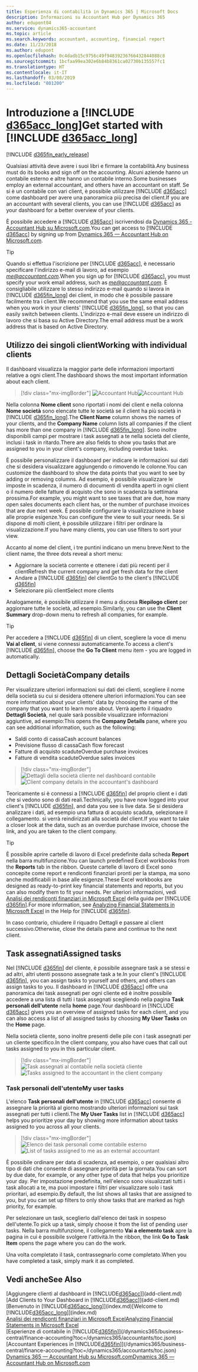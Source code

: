 ```yaml
---
title: Esperienza di contabilità in Dynamics 365 | Microsoft Docs
description: Informazioni su Accountant Hub per Dynamics 365
author: edupont04
ms.service: dynamics365-accountant
ms.topic: article
ms.search.keywords: accountant, accounting, financial report
ms.date: 11/23/2018
ms.author: edupont
ms.openlocfilehash: 0c4dadb15c9756c49f94839236766432844088c8
ms.sourcegitcommit: 1bcfaa99ea302e6b84b8361ca02730b135557fc1
ms.translationtype: HT
ms.contentlocale: it-IT
ms.lasthandoff: 03/08/2019
ms.locfileid: "801200"
---
```

# <a name="get-started-with-include-d365acclongincludesd365acclongmdmd"></a><span data-ttu-id="a7800-103">Introduzione a [!INCLUDE [d365acc_long](includes/d365acc_long_md.md)]</span><span class="sxs-lookup"><span data-stu-id="a7800-103">Get started with [!INCLUDE [d365acc_long](includes/d365acc_long_md.md)]</span></span>
[!INCLUDE [d365fin_early_release](includes/d365fin_early_release.md.md)]

<span data-ttu-id="a7800-104">Qualsiasi attività deve avere i suoi libri e firmare la contabilità.</span><span class="sxs-lookup"><span data-stu-id="a7800-104">Any business must do its books and sign off on the accounting.</span></span> <span data-ttu-id="a7800-105">Alcuni aziende hanno un contabile esterno e altre hanno un contabile interno.</span><span class="sxs-lookup"><span data-stu-id="a7800-105">Some businesses employ an external accountant, and others have an accountant on staff.</span></span> <span data-ttu-id="a7800-106">Se si è un contabile con vari client, è possibile utilizzare [!INCLUDE [d365acc](includes/d365acc_md.md)] come dashboard per avere una panoramica più precisa dei client.</span><span class="sxs-lookup"><span data-stu-id="a7800-106">If you are an accountant with several clients, you can use [!INCLUDE [d365acc](includes/d365acc_md.md)] as your dashboard for a better overview of your clients.</span></span>  

<span data-ttu-id="a7800-107">È possibile accedere a [!INCLUDE [d365acc](includes/d365acc_md.md)] iscrivendosi da [Dynamics 365 - Accountant Hub su Microsoft.com](https://www.microsoft.com/en-us/dynamics365/financial-insights-for-accountants).</span><span class="sxs-lookup"><span data-stu-id="a7800-107">You can get access to [!INCLUDE [d365acc](includes/d365acc_md.md)] by signing up from [Dynamics 365 — Accountant Hub on Microsoft.com](https://www.microsoft.com/en-us/dynamics365/financial-insights-for-accountants).</span></span>  

> [!TIP]
>  <span data-ttu-id="a7800-108">Quando si effettua l'iscrizione per [!INCLUDE [d365acc](includes/d365acc_md.md)], è necessario specificare l'indirizzo e-mail di lavoro, ad esempio <em>me@accountant.com</em>.</span><span class="sxs-lookup"><span data-stu-id="a7800-108">When you sign up for [!INCLUDE [d365acc](includes/d365acc_md.md)], you must specify your work email address, such as <em>me@accountant.com</em>.</span></span> <span data-ttu-id="a7800-109">È consigliabile utilizzare lo stesso indirizzo e-mail quando si lavora in [!INCLUDE [d365fin_long](includes/d365fin_long_md.md)] dei client, in modo che è possibile passare facilmente tra i client.</span><span class="sxs-lookup"><span data-stu-id="a7800-109">We recommend that you use the same email address when you work in your clients' [!INCLUDE [d365fin_long](includes/d365fin_long_md.md)], so that you can easily switch between clients.</span></span> <span data-ttu-id="a7800-110">L'indirizzo e-mail deve essere un indirizzo di lavoro che si basa su Active Directory.</span><span class="sxs-lookup"><span data-stu-id="a7800-110">The email address must be a work address that is based on Active Directory.</span></span>

## <a name="working-with-individual-clients"></a><span data-ttu-id="a7800-111">Utilizzo dei singoli client</span><span class="sxs-lookup"><span data-stu-id="a7800-111">Working with individual clients</span></span>
<span data-ttu-id="a7800-112">Il dashboard visualizza la maggior parte delle informazioni importanti relative a ogni client.</span><span class="sxs-lookup"><span data-stu-id="a7800-112">The dashboard shows the most important information about each client.</span></span>  

> [!div class="mx-imgBorder"]
> <span data-ttu-id="a7800-113">![Accountant Hub](./media/accountant-get-started/accountant-dashboard.png)</span><span class="sxs-lookup"><span data-stu-id="a7800-113">![Accountant Hub](./media/accountant-get-started/accountant-dashboard.png)</span></span>

<span data-ttu-id="a7800-114">Nella colonna **Nome client** sono riportati i nomi dei client e nella colonna **Nome società** sono elencate tutte le società se il client ha più società in [!INCLUDE [d365fin_long](includes/d365fin_long_md.md)].</span><span class="sxs-lookup"><span data-stu-id="a7800-114">The **Client Name** column shows the names of your clients, and the **Company Name** column lists all companies if the client has more than one company in [!INCLUDE [d365fin_long](includes/d365fin_long_md.md)].</span></span> <span data-ttu-id="a7800-115">Sono inoltre disponibili campi per mostrare i task assegnati a te nella società del cliente, inclusi i task in ritardo.</span><span class="sxs-lookup"><span data-stu-id="a7800-115">There are also fields to show you tasks that are assigned to you in your client's company, including overdue tasks.</span></span>  

<span data-ttu-id="a7800-116">È possibile personalizzare il dashboard per indicare le informazioni sui dati che si desidera visualizzare aggiungendo o rimovendo le colonne.</span><span class="sxs-lookup"><span data-stu-id="a7800-116">You can customize the dashboard to show the data points that you want to see by adding or removing columns.</span></span> <span data-ttu-id="a7800-117">Ad esempio, è possibile visualizzare le imposte in scadenza, il numero di documenti di vendita aperti in ogni client o il numero delle fatture di acquisto che sono in scadenza la settimana prossima.</span><span class="sxs-lookup"><span data-stu-id="a7800-117">For example, you might want to see taxes that are due, how many open sales documents each client has, or the number of purchase invoices that are due next week.</span></span> <span data-ttu-id="a7800-118">È possibile configurare la visualizzazione in base alle proprie esigenze.</span><span class="sxs-lookup"><span data-stu-id="a7800-118">You can configure the view to suit your needs.</span></span> <span data-ttu-id="a7800-119">Se si dispone di molti client, è possibile utilizzare i filtri per ordinare la visualizzazione.</span><span class="sxs-lookup"><span data-stu-id="a7800-119">If you have many clients, you can use filters to sort your view.</span></span>  

<span data-ttu-id="a7800-120">Accanto al nome del client, i tre puntini indicano un menu breve:</span><span class="sxs-lookup"><span data-stu-id="a7800-120">Next to the client name, the three dots reveal a short menu:</span></span>

- <span data-ttu-id="a7800-121">Aggiornare la società corrente e ottenere i dati più recenti per il client</span><span class="sxs-lookup"><span data-stu-id="a7800-121">Refresh the current company and get fresh data for the client</span></span>  
- <span data-ttu-id="a7800-122">Andare a [!INCLUDE [d365fin](includes/d365fin_md.md)] del client</span><span class="sxs-lookup"><span data-stu-id="a7800-122">Go to the client's [!INCLUDE [d365fin](includes/d365fin_md.md)]</span></span>  
- <span data-ttu-id="a7800-123">Selezionare più client</span><span class="sxs-lookup"><span data-stu-id="a7800-123">Select more clients</span></span>  

<span data-ttu-id="a7800-124">Analogamente, è possibile utilizzare il menu a discesa **Riepilogo client** per aggiornare tutte le società, ad esempio.</span><span class="sxs-lookup"><span data-stu-id="a7800-124">Similarly, you can use the **Client Summary** drop-down menu to refresh all companies, for example.</span></span>  

> [!TIP]
>  <span data-ttu-id="a7800-125">Per accedere a [!INCLUDE [d365fin](includes/d365fin_md.md)] di un client, scegliere la voce di menu **Vai al client**, si viene connessi automaticamente.</span><span class="sxs-lookup"><span data-stu-id="a7800-125">To access a client's [!INCLUDE [d365fin](includes/d365fin_md.md)], choose the **Go To Client** menu item - you are logged in automatically.</span></span>

## <a name="company-details"></a><span data-ttu-id="a7800-126">Dettagli Società</span><span class="sxs-lookup"><span data-stu-id="a7800-126">Company details</span></span>
<span data-ttu-id="a7800-127">Per visualizzare ulteriori informazioni sui dati dei clienti, scegliere il nome della società su cui si desidera ottenere ulteriori informazioni.</span><span class="sxs-lookup"><span data-stu-id="a7800-127">You can see more information about your clients' data by choosing the name of the company that you want to learn more about.</span></span> <span data-ttu-id="a7800-128">Verrà aperto il riquadro **Dettagli Società**, nel quale sarà possibile visualizzare informazioni aggiuntive, ad esempio:</span><span class="sxs-lookup"><span data-stu-id="a7800-128">This opens the **Company Details** pane, where you can see additional information, such as the following:</span></span>  

* <span data-ttu-id="a7800-129">Saldi conto di cassa</span><span class="sxs-lookup"><span data-stu-id="a7800-129">Cash account balances</span></span>  
* <span data-ttu-id="a7800-130">Previsione flusso di cassa</span><span class="sxs-lookup"><span data-stu-id="a7800-130">Cash flow forecast</span></span>  
* <span data-ttu-id="a7800-131">Fatture di acquisto scadute</span><span class="sxs-lookup"><span data-stu-id="a7800-131">Overdue purchase invoices</span></span>  
* <span data-ttu-id="a7800-132">Fatture di vendita scadute</span><span class="sxs-lookup"><span data-stu-id="a7800-132">Overdue sales invoices</span></span>  

> [!div class="mx-imgBorder"]
> <span data-ttu-id="a7800-133">![Dettagli della società cliente nel dashboard contabile](./media/accountant-get-started/accountant-company-details.png)</span><span class="sxs-lookup"><span data-stu-id="a7800-133">![Client company details in the accountant's dashboard](./media/accountant-get-started/accountant-company-details.png)</span></span>

<span data-ttu-id="a7800-134">Teoricamente si è connessi a [!INCLUDE [d365fin](includes/d365fin_md.md)] del proprio client e i dati che si vedono sono di dati reali.</span><span class="sxs-lookup"><span data-stu-id="a7800-134">Technically, you have now logged into your client's [!INCLUDE [d365fin](includes/d365fin_md.md)], and data you see is live data.</span></span> <span data-ttu-id="a7800-135">Se si desidera analizzare i dati, ad esempio una fattura di acquisto scaduta, selezionare il collegamento. si verrà reindirizzati alla società del client.</span><span class="sxs-lookup"><span data-stu-id="a7800-135">If you want to take a closer look at the data, such as an overdue purchase invoice, choose the link, and you are taken to the client company.</span></span>  

> [!TIP]
> <span data-ttu-id="a7800-136">È possibile aprire cartelle di lavoro di Excel predefinite dalla scheda **Report** nella barra multifunzione.</span><span class="sxs-lookup"><span data-stu-id="a7800-136">You can launch predefined Excel workbooks from the **Reports** tab in the ribbon.</span></span> <span data-ttu-id="a7800-137">Queste cartelle di lavoro di Excel sono concepite come report e rendiconti finanziari pronti per la stampa, ma sono anche modificabili in base alle esigenze.</span><span class="sxs-lookup"><span data-stu-id="a7800-137">These Excel workbooks are designed as ready-to-print key financial statements and reports, but you can also modify them to fit your needs.</span></span> <span data-ttu-id="a7800-138">Per ulteriori informazioni, vedi [Analisi dei rendiconti finanziari in Microsoft Excel](/dynamics365/business-central/finance-analyze-excel?toc=/dynamics365/accountants/toc.json) della guida per [!INCLUDE [d365fin](includes/d365fin_md.md)].</span><span class="sxs-lookup"><span data-stu-id="a7800-138">For more information, see [Analyzing Financial Statements in Microsoft Excel](/dynamics365/business-central/finance-analyze-excel?toc=/dynamics365/accountants/toc.json) in the Help for [!INCLUDE [d365fin](includes/d365fin_md.md)].</span></span>  

<span data-ttu-id="a7800-139">In caso contrario, chiudere il riquadro Dettagli e passare al client successivo.</span><span class="sxs-lookup"><span data-stu-id="a7800-139">Otherwise, close the details pane and continue to the next client.</span></span>  

## <a name="assigned-tasks"></a><span data-ttu-id="a7800-140">Task assegnati</span><span class="sxs-lookup"><span data-stu-id="a7800-140">Assigned tasks</span></span>
<span data-ttu-id="a7800-141">Nel [!INCLUDE [d365fin](includes/d365fin_md.md)] del cliente, è possibile assegnare task a se stessi e ad altri, altri utenti possono assegnate task a te.</span><span class="sxs-lookup"><span data-stu-id="a7800-141">In your client's [!INCLUDE [d365fin](includes/d365fin_md.md)], you can assign tasks to yourself and others, and others can assign tasks to you.</span></span> <span data-ttu-id="a7800-142">Il dashboard in [!INCLUDE [d365acc](includes/d365acc_md.md)] offre una panoramica dei task assegnati per ogni cliente ed è inoltre possibile accedere a una lista di tutti i task assegnati scegliendo nella pagina **Task personali dell'utente** nella **home** page.</span><span class="sxs-lookup"><span data-stu-id="a7800-142">Your dashboard in [!INCLUDE [d365acc](includes/d365acc_md.md)] gives you an overview of assigned tasks for each client, and you can also access a list of all assigned tasks by choosing **My User Tasks** on the **Home** page.</span></span>  

<span data-ttu-id="a7800-143">Nella società cliente, sono inoltre presenti delle pile con i task assegnati per un cliente specifico.</span><span class="sxs-lookup"><span data-stu-id="a7800-143">In the client company, you also have cues that call out tasks assigned to you in this particular client.</span></span>

> [!div class="mx-imgBorder"]
> <span data-ttu-id="a7800-144">![Task assegnati al contabile nella società cliente](./media/accountant-get-started/accountant-company-details-tasks.png)</span><span class="sxs-lookup"><span data-stu-id="a7800-144">![Tasks assigned to the accountant in the client company](./media/accountant-get-started/accountant-company-details-tasks.png)</span></span>

### <a name="my-user-tasks"></a><span data-ttu-id="a7800-145">Task personali dell'utente</span><span class="sxs-lookup"><span data-stu-id="a7800-145">My user tasks</span></span>
<span data-ttu-id="a7800-146">L'elenco **Task personali dell'utente** in [!INCLUDE [d365acc](includes/d365acc_md.md)] consente di assegnare la priorità al giorno mostrando ulteriori informazioni sui task assegnati per tutti i clienti.</span><span class="sxs-lookup"><span data-stu-id="a7800-146">The **My User Tasks** list in [!INCLUDE [d365acc](includes/d365acc_md.md)] helps you prioritize your day by showing more information about tasks assigned to you across all your clients.</span></span>  

> [!div class="mx-imgBorder"]
> <span data-ttu-id="a7800-147">![Elenco dei task personali come contabile esterno](./media/accountant-get-started/accountant-tasklist.png)</span><span class="sxs-lookup"><span data-stu-id="a7800-147">![List of tasks assigned to me as an external accountant](./media/accountant-get-started/accountant-tasklist.png)</span></span>

<span data-ttu-id="a7800-148">È possibile ordinare per data di scadenza, ad esempio, o per qualsiasi altro tipo di dati che consente di assegnare priorità per la giornata.</span><span class="sxs-lookup"><span data-stu-id="a7800-148">You can sort by due date, for example, or any other type of data that helps you prioritize your day.</span></span> <span data-ttu-id="a7800-149">Per impostazione predefinita, nell'elenco sono visualizzati tutti i task allocati a te, ma puoi impostare i filtri per visualizzare solo i task prioritari, ad esempio.</span><span class="sxs-lookup"><span data-stu-id="a7800-149">By default, the list shows all tasks that are assigned to you, but you can set up filters to only show tasks that are marked as high priority, for example.</span></span>

<span data-ttu-id="a7800-150">Per selezionare un task, sceglierlo dall'elenco dei task in sospeso dell'utente.</span><span class="sxs-lookup"><span data-stu-id="a7800-150">To pick up a task, simply choose it from the list of pending user tasks.</span></span> <span data-ttu-id="a7800-151">Nella barra multifunzione, il collegamento **Vai a elemento task** apre la pagina in cui è possibile svolgere l'attività.</span><span class="sxs-lookup"><span data-stu-id="a7800-151">In the ribbon, the link **Go to Task Item** opens the page where you can do the work.</span></span>  

<span data-ttu-id="a7800-152">Una volta completato il task, contrassegnarlo come completato.</span><span class="sxs-lookup"><span data-stu-id="a7800-152">When you have completed a task, simply mark it as completed.</span></span>  

## <a name="see-also"></a><span data-ttu-id="a7800-153">Vedi anche</span><span class="sxs-lookup"><span data-stu-id="a7800-153">See Also</span></span>

<span data-ttu-id="a7800-154">[Aggiungere clienti al dashboard in [!INCLUDE[d365acc](includes/d365acc_md.md)]](add-client.md)</span><span class="sxs-lookup"><span data-stu-id="a7800-154">[Add Clients to Your Dashboard in [!INCLUDE[d365acc](includes/d365acc_md.md)]](add-client.md)</span></span>  
<span data-ttu-id="a7800-155">[Benvenuto in [!INCLUDE[d365acc_long](includes/d365acc_long_md.md)]](index.md)</span><span class="sxs-lookup"><span data-stu-id="a7800-155">[Welcome to [!INCLUDE[d365acc_long](includes/d365acc_long_md.md)]](index.md)</span></span>  
[<span data-ttu-id="a7800-156">Analisi dei rendiconti finanziari in Microsoft Excel</span><span class="sxs-lookup"><span data-stu-id="a7800-156">Analyzing Financial Statements in Microsoft Excel</span></span>](/dynamics365/business-central/finance-analyze-excel?toc=/dynamics365/accountants/toc.json)  
<span data-ttu-id="a7800-157">[Esperienze di contabile in [!INCLUDE[d365fin](includes/d365fin_md.md)]](/dynamics365/business-central/finance-accounting?toc=/dynamics365/accountants/toc.json)</span><span class="sxs-lookup"><span data-stu-id="a7800-157">[Accountant Experiences in [!INCLUDE[d365fin](includes/d365fin_md.md)]](/dynamics365/business-central/finance-accounting?toc=/dynamics365/accountants/toc.json)</span></span>  
[<span data-ttu-id="a7800-158">Dynamics 365 — Accountant Hub su Microsoft.com</span><span class="sxs-lookup"><span data-stu-id="a7800-158">Dynamics 365 — Accountant Hub on Microsoft.com</span></span>](https://www.microsoft.com/en-us/dynamics365/financial-insights-for-accountants)  
